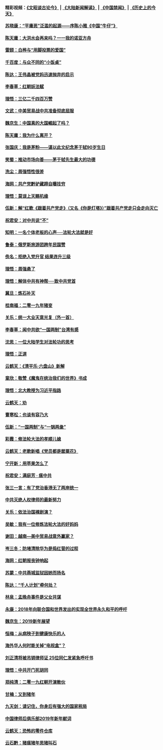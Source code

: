 #### 精彩视频：[《文昭谈古论今》](https://github.com/gfw-breaker/wenzhao/blob/master/README.md?t=01171530) | [《大陆新闻解读》](https://github.com/gfw-breaker/ntdtv-comedy/blob/master/README.md?t=01171530) | [《中国禁闻》](https://github.com/gfw-breaker/ntdtv-news/blob/master/README.md?t=01171530) | [《历史上的今天》](https://github.com/gfw-breaker/today-in-history/blob/master/README.md?t=01171530) 

#### [苏晓康：“平庸恶”泛滥的起源——序陈小雅《中国“牛仔”》](../pages/nsc993/n10982008.md?t=01171530) 

#### [陈天庸：大洪水会再来吗？一一我的诺亚方舟](../pages/nsc993/n10981086.md?t=01171530) 

#### [雷颐：白桦与“用脚投票的爱国”](../pages/nsc993/n10981048.md?t=01171530) 

#### [千百度：与众不同的“小饭桌”](../pages/nsc993/n10978639.md?t=01171530) 

#### [陈达：王伟晶被党妈迅速抛弃的启示](../pages/nsc993/n10976450.md?t=01171530) 

#### [李春草：红朝妖法赋](../pages/nsc993/n10976387.md?t=01171530) 

#### [理悟：三亿二千四百万赞](../pages/nsc993/n10975966.md?t=01171530) 

#### [文武：中美贸易战中共准备彻底屈服](../pages/nsc993/n10974571.md?t=01171530) 

#### [魏京生：中国真的大国崛起了吗？](../pages/nsc993/n10974530.md?t=01171530) 

#### [陈天庸：我为什么离开？](../pages/nsc993/n10974493.md?t=01171530) 

#### [张国庆：我是茅粉——谨以此文纪念茅于轼90岁生日](../pages/nsc993/n10974477.md?t=01171530) 

#### [笑蜀：推动市场向善——茅于轼先生最大的功德](../pages/nsc993/n10974451.md?t=01171530) 

#### [洗尘：周强悟性很差](../pages/nsc993/n10973701.md?t=01171530) 

#### [海网：共产党黔驴藏蹄自曝技穷](../pages/nsc993/n10969562.md?t=01171530) 

#### [理悟：莫误上天赐机缘](../pages/nsc993/n10969514.md?t=01171530) 

#### [伍新：解“红歌《跟着共产党走》（又名《你是灯塔》）”跟着共产党走只会走向灭亡](../pages/nsc993/n10969074.md?t=01171530) 

#### [祝君安：对中共说“不”](../pages/nsc993/n10968464.md?t=01171530) 

#### [知明：一名个体老板的心声──法轮大法就是好](../pages/nsc993/n10967473.md?t=01171530) 

#### [鲁泰：俄罗斯旅游团跨年民国赞](../pages/nsc993/n10967035.md?t=01171530) 

#### [佚名：拒绝入党升官  结果连升三级](../pages/nsc993/n10965069.md?t=01171530) 

#### [理悟：周强悬了](../pages/nsc993/n10965044.md?t=01171530) 

#### [理悟：解体中共有神帮──致中共党首](../pages/nsc993/n10963824.md?t=01171530) 

#### [冀旦：炼石补天](../pages/nsc993/n10963818.md?t=01171530) 

#### [桂南福：二零一九年猪变](../pages/nsc993/n10963774.md?t=01171530) 

#### [关乐：统一大业天意光复（外一首）](../pages/nsc993/n10963765.md?t=01171530) 

#### [李春草：闻中共欲“一国两制”台湾有感](../pages/nsc993/n10963761.md?t=01171530) 

#### [沈思：一位大陆学生对法轮功的思考](../pages/nsc993/n10960706.md?t=01171530) 

#### [理悟：正道](../pages/nsc993/n10960529.md?t=01171530) 

#### [云鹤天：《清平乐‧六盘山》新解](../pages/nsc993/n10959258.md?t=01171530) 

#### [童欣：敬赞《魔鬼在统治我们的世界》书成](../pages/nsc993/n10959244.md?t=01171530) 

#### [理悟：北大教授为习近平指路](../pages/nsc993/n10959234.md?t=01171530) 

#### [云鹤天：劝](../pages/nsc993/n10959226.md?t=01171530) 

#### [曹寒松：也谈有容乃大](../pages/nsc993/n10959191.md?t=01171530) 

#### [伍新：“一国两制”与“一锅两彘”](../pages/nsc993/n10958297.md?t=01171530) 

#### [彩霞：修法轮大法的孝顺儿媳](../pages/nsc993/n10958333.md?t=01171530) 

#### [云鹤天：老歌新唱《党员都是罂粟花》](../pages/nsc993/n10958225.md?t=01171530) 

#### [宁开新：用苹果怎么了](../pages/nsc993/n10955962.md?t=01171530) 

#### [祝君安：满庭芳 · 瘟中共](../pages/nsc993/n10955949.md?t=01171530) 

#### [张三一言：有了党治香港无了两岸统一](../pages/nsc993/n10955943.md?t=01171530) 

#### [中共灭绝人权律师的最新努力](../pages/nsc993/n10954725.md?t=01171530) 

#### [关乐：依法治国裸剧演？](../pages/nsc993/n10952420.md?t=01171530) 

#### [吴敏：我有一位修炼法轮大法的好妈妈](../pages/nsc993/n10952484.md?t=01171530) 

#### [谢田：越南—美中贸易战意外赢家？](../pages/nsc993/n10940351.md?t=01171530) 

#### [岑三冬：防堵清除华为是捣红营的过程](../pages/nsc993/n10952342.md?t=01171530) 

#### [海网：红朝报丧钟响起](../pages/nsc993/n10951480.md?t=01171530) 

#### [苏蒙：中共燕城监狱因她而扬名](../pages/nsc993/n10951476.md?t=01171530) 

#### [陈达：“千人计划”牵何处？](../pages/nsc993/n10951466.md?t=01171530) 

#### [林泉：孟晚舟事件是父女共谋](../pages/nsc993/n10947780.md?t=01171530) 

#### [永康：2018年向联合国和世界发出的实现全世界永久和平的呼吁](../pages/nsc993/n10947756.md?t=01171530) 

#### [魏京生：2019新年展望](../pages/nsc993/n10947691.md?t=01171530) 

#### [恒梅：从病秧子到健康快乐的人](../pages/nsc993/n10947469.md?t=01171530) 

#### [海外华人何时能关掉“电视盒”？](../pages/nsc993/n10945406.md?t=01171530) 

#### [刘正清将被吊销律师证 25位同仁发紧急呼吁书](../pages/nsc993/n10944361.md?t=01171530) 

#### [理悟：中共开门死胡同](../pages/nsc993/n10944908.md?t=01171530) 

#### [郑纯清：二零一九红朝开演散伙](../pages/nsc993/n10944905.md?t=01171530) 

#### [甘楠：又到猪年](../pages/nsc993/n10944903.md?t=01171530) 

#### [九天剑：请记住，你身后有强大的国家税局](../pages/nsc993/n10944885.md?t=01171530) 

#### [中国律师后俱乐部2019年新年献词](../pages/nsc993/n10944348.md?t=01171530) 

#### [云鹤天：恐怖的零件仓库](../pages/nsc993/n10942847.md?t=01171530) 

#### [云石黔：猪瘟猪年思猪叫石](../pages/nsc993/n10943180.md?t=01171530) 

